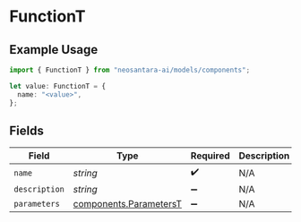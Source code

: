 # FunctionT

## Example Usage

```typescript
import { FunctionT } from "neosantara-ai/models/components";

let value: FunctionT = {
  name: "<value>",
};
```

## Fields

| Field                                                            | Type                                                             | Required                                                         | Description                                                      |
| ---------------------------------------------------------------- | ---------------------------------------------------------------- | ---------------------------------------------------------------- | ---------------------------------------------------------------- |
| `name`                                                           | *string*                                                         | :heavy_check_mark:                                               | N/A                                                              |
| `description`                                                    | *string*                                                         | :heavy_minus_sign:                                               | N/A                                                              |
| `parameters`                                                     | [components.ParametersT](../../models/components/parameterst.md) | :heavy_minus_sign:                                               | N/A                                                              |